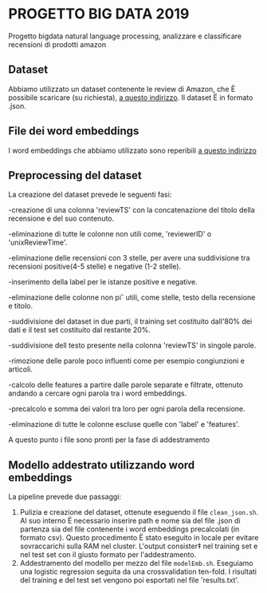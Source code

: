 # PROGETTO BIG DATA 2019
Progetto bigdata natural language processing, analizzare e classificare recensioni di prodotti amazon

## Dataset
Abbiamo utilizzato un dataset contenente le review di Amazon, che Ë possibile scaricare (su richiesta), [a questo indirizzo](http://jmcauley.ucsd.edu/data/amazon/links.html). Il dataset Ë in formato .json.

## File dei word embeddings
I word embeddings che abbiamo utilizzato sono reperibili [a questo indirizzo](http://www.maurodragoni.com/research/opinionmining/dranziera/embeddings-evaluation.php)

## Preprocessing del dataset
La creazione del dataset prevede le seguenti fasi:

-creazione di una colonna 'reviewTS' con la concatenazione del titolo della recensione e del suo contenuto.

-eliminazione di tutte le colonne non utili come, 'reviewerID' o 'unixReviewTime'.

-eliminazione delle recensioni con 3 stelle, per avere una suddivisione tra recensioni positive(4-5 stelle) e negative (1-2 stelle).

-inserimento della label per le istanze positive e negative.

-eliminazione delle colonne non pi˘ utili, come stelle, testo della recensione e titolo.

-suddivisione del dataset in due parti, il training set costituito dall'80% dei dati e il test set  costituito dal restante 20%.

-suddivisione dell testo presente nella colonna 'reviewTS' in singole parole.

-rimozione delle parole poco influenti come per esempio congiunzioni e articoli.

-calcolo delle features a partire dalle parole separate e filtrate, ottenuto andando a cercare ogni parola tra i word embeddings.

-precalcolo e somma dei valori tra loro per ogni parola della recensione.

-eliminazione di tutte le colonne escluse quelle con 'label' e 'features'.


A questo punto i file sono pronti per la fase di addestramento

## Modello addestrato utilizzando word embeddings
La pipeline prevede due passaggi:
1. Pulizia e creazione del dataset, ottenute eseguendo il file ```clean_json.sh```. Al suo interno Ë necessario inserire path e nome sia del file .json di partenza sia del file contenente i word embeddings precalcolati (in formato csv). Questo procedimento Ë stato eseguito in locale per evitare sovraccarichi sulla RAM nel cluster. L'output consister‡ nel training set e nel test set con il giusto formato per l'addestramento.
2. Addestramento del modello per mezzo del file ```modelEmb.sh```. Eseguiamo una logistic regression seguita da una crossvalidation ten-fold. I risultati del training e del test set vengono poi esportati nel file 'results.txt'.
